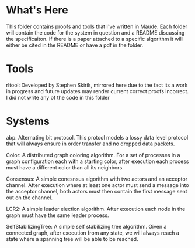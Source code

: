 # What's Here
This folder contains proofs and tools that I've written in Maude.
Each folder will contain the code for the system in question and a README discussing the specificaiton.
If there is a paper attached to a specific algorithm it will either be cited in the README or have a pdf in the folder.

# Tools
rltool: Developed by Stephen Skirik, mirrored here due to the fact its a work in progress and future updates may render current correct proofs incorrect.
I did not write any of the code in this folder

# Systems
abp:
Alternating bit protocol.
This protcol models a lossy data level protocol that will always ensure in order transfer and no dropped data packets.

Color:
A distributed graph coloring algorithm.
For a set of processes in a graph configuration each with a starting color, after execution each process must have a different color than all its neighbors.

Consensus:
A simple conesnsus algorithm with two actors and an acceptor channel.
After execution where at least one actor must send a message into the acceptor channel, both actors must then contain the first message sent out on the channel.

LCR2:
A simple leader election algorithm.
After execution each node in the graph must have the same leader process.

SelfStabilizingTree:
A simple self stabilizing tree algorithm.
Given a connected graph, after execution from any state, we will always reach a state where a spanning tree will be able to be reached.